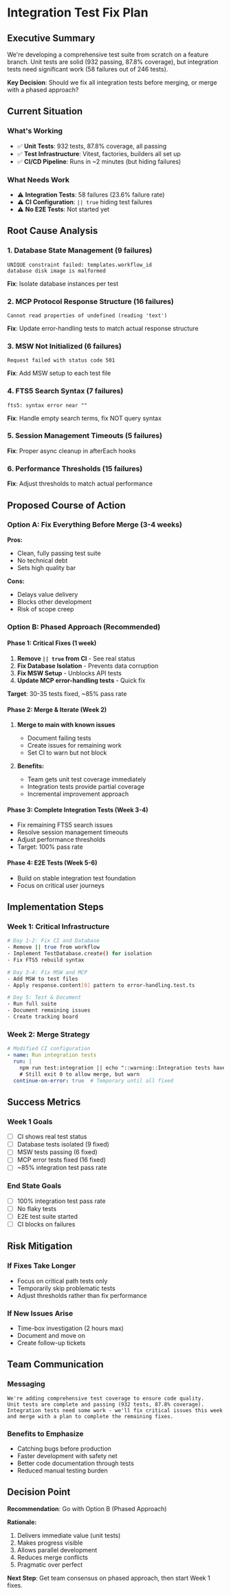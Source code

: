 # Integration Test Fix Plan

## Executive Summary

We're developing a comprehensive test suite from scratch on a feature branch. Unit tests are solid (932 passing, 87.8% coverage), but integration tests need significant work (58 failures out of 246 tests).

**Key Decision**: Should we fix all integration tests before merging, or merge with a phased approach?

## Current Situation

### What's Working
- ✅ **Unit Tests**: 932 tests, 87.8% coverage, all passing
- ✅ **Test Infrastructure**: Vitest, factories, builders all set up
- ✅ **CI/CD Pipeline**: Runs in ~2 minutes (but hiding failures)

### What Needs Work
- ⚠️ **Integration Tests**: 58 failures (23.6% failure rate)
- ⚠️ **CI Configuration**: `|| true` hiding test failures
- ⚠️ **No E2E Tests**: Not started yet

## Root Cause Analysis

### 1. Database State Management (9 failures)
```
UNIQUE constraint failed: templates.workflow_id
database disk image is malformed
```
**Fix**: Isolate database instances per test

### 2. MCP Protocol Response Structure (16 failures)
```
Cannot read properties of undefined (reading 'text')
```
**Fix**: Update error-handling tests to match actual response structure

### 3. MSW Not Initialized (6 failures)
```
Request failed with status code 501
```
**Fix**: Add MSW setup to each test file

### 4. FTS5 Search Syntax (7 failures)
```
fts5: syntax error near ""
```
**Fix**: Handle empty search terms, fix NOT query syntax

### 5. Session Management Timeouts (5 failures)
**Fix**: Proper async cleanup in afterEach hooks

### 6. Performance Thresholds (15 failures)
**Fix**: Adjust thresholds to match actual performance

## Proposed Course of Action

### Option A: Fix Everything Before Merge (3-4 weeks)

**Pros:**
- Clean, fully passing test suite
- No technical debt
- Sets high quality bar

**Cons:**
- Delays value delivery
- Blocks other development
- Risk of scope creep

### Option B: Phased Approach (Recommended)

#### Phase 1: Critical Fixes (1 week)
1. **Remove `|| true` from CI** - See real status
2. **Fix Database Isolation** - Prevents data corruption
3. **Fix MSW Setup** - Unblocks API tests
4. **Update MCP error-handling tests** - Quick fix

**Target**: 30-35 tests fixed, ~85% pass rate

#### Phase 2: Merge & Iterate (Week 2)
1. **Merge to main with known issues**
   - Document failing tests
   - Create issues for remaining work
   - Set CI to warn but not block

2. **Benefits:**
   - Team gets unit test coverage immediately
   - Integration tests provide partial coverage
   - Incremental improvement approach

#### Phase 3: Complete Integration Tests (Week 3-4)
- Fix remaining FTS5 search issues
- Resolve session management timeouts
- Adjust performance thresholds
- Target: 100% pass rate

#### Phase 4: E2E Tests (Week 5-6)
- Build on stable integration test foundation
- Focus on critical user journeys

## Implementation Steps

### Week 1: Critical Infrastructure

```bash
# Day 1-2: Fix CI and Database
- Remove || true from workflow
- Implement TestDatabase.create() for isolation
- Fix FTS5 rebuild syntax

# Day 3-4: Fix MSW and MCP
- Add MSW to test files
- Apply response.content[0] pattern to error-handling.test.ts

# Day 5: Test & Document
- Run full suite
- Document remaining issues
- Create tracking board
```

### Week 2: Merge Strategy

```yaml
# Modified CI configuration
- name: Run integration tests
  run: |
    npm run test:integration || echo "::warning::Integration tests have known failures"
    # Still exit 0 to allow merge, but warn
  continue-on-error: true  # Temporary until all fixed
```

## Success Metrics

### Week 1 Goals
- [ ] CI shows real test status
- [ ] Database tests isolated (9 fixed)
- [ ] MSW tests passing (6 fixed)
- [ ] MCP error tests fixed (16 fixed)
- [ ] ~85% integration test pass rate

### End State Goals
- [ ] 100% integration test pass rate
- [ ] No flaky tests
- [ ] E2E test suite started
- [ ] CI blocks on failures

## Risk Mitigation

### If Fixes Take Longer
- Focus on critical path tests only
- Temporarily skip problematic tests
- Adjust thresholds rather than fix performance

### If New Issues Arise
- Time-box investigation (2 hours max)
- Document and move on
- Create follow-up tickets

## Team Communication

### Messaging
```
We're adding comprehensive test coverage to ensure code quality.
Unit tests are complete and passing (932 tests, 87.8% coverage).
Integration tests need some work - we'll fix critical issues this week
and merge with a plan to complete the remaining fixes.
```

### Benefits to Emphasize
- Catching bugs before production
- Faster development with safety net
- Better code documentation through tests
- Reduced manual testing burden

## Decision Point

**Recommendation**: Go with Option B (Phased Approach)

**Rationale:**
1. Delivers immediate value (unit tests)
2. Makes progress visible
3. Allows parallel development
4. Reduces merge conflicts
5. Pragmatic over perfect

**Next Step**: Get team consensus on phased approach, then start Week 1 fixes.